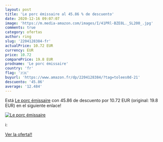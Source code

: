 ```yaml
---
layout: post
title: 'Le porc émissaire al 45.86 % de descuento'
date: 2020-12-16 09:07:07
image: 'https://m.media-amazon.com/images/I/41PRl-BZE8L._SL200_.jpg'
comments: true
category: ofertas
author: ring
slug: '2204128384-fr'
actualPrice: 10.72 EUR
currency: EUR
price: 10.72
comparePrice: 19.8 EUR
prodname: 'Le porc émissaire'
country: 'fr'
flag: '🇫🇷'
buyurl: 'https://www.amazon.fr/dp/2204128384/?tag=tolees0d-21'
descuento: '45.86'
average: '12.484'
---
```


Está [Le porc émissaire](https://www.amazon.fr/dp/2204128384/?tag=tolees0d-21) con 45.86 de descuento por 10.72 EUR (original: 19.8 EUR) en el siguiente enlace!

[![Le porc émissaire](https://m.media-amazon.com/images/I/41PRl-BZE8L._SL200_.jpg)](https://www.amazon.fr/dp/2204128384/?tag=tolees0d-21)

ℹ️:


[Ver la oferta!!](https://www.amazon.fr/dp/2204128384/?tag=tolees0d-21)
